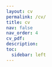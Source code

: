 ```yaml
---
layout: cv
permalink: /cv/
title: cv
nav: false
nav_order: 4
cv_pdf: 
description: 
toc:
  sidebar: left
---
```

